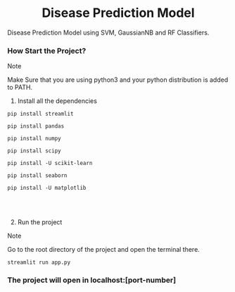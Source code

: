 <div align=center><h1>Disease Prediction Model</h1> </div>
 Disease Prediction Model using SVM, GaussianNB and RF Classifiers.

<br>
 
### How Start the Project?
> [!NOTE]  
> Make Sure that you are using python3 and your python distribution is added to PATH.

1. Install all the dependencies
```
pip install streamlit
```
```
pip install pandas
```
```
pip install numpy
```
```
pip install scipy
```
```
pip install -U scikit-learn
```
```
pip install seaborn
```
```
pip install -U matplotlib
```

<br/>
<br/>

2. Run the project
 > [!NOTE]
 > Go to the root directory of the project and open the terminal there.
```
streamlit run app.py
```

### The project will open in localhost:[port-number]
